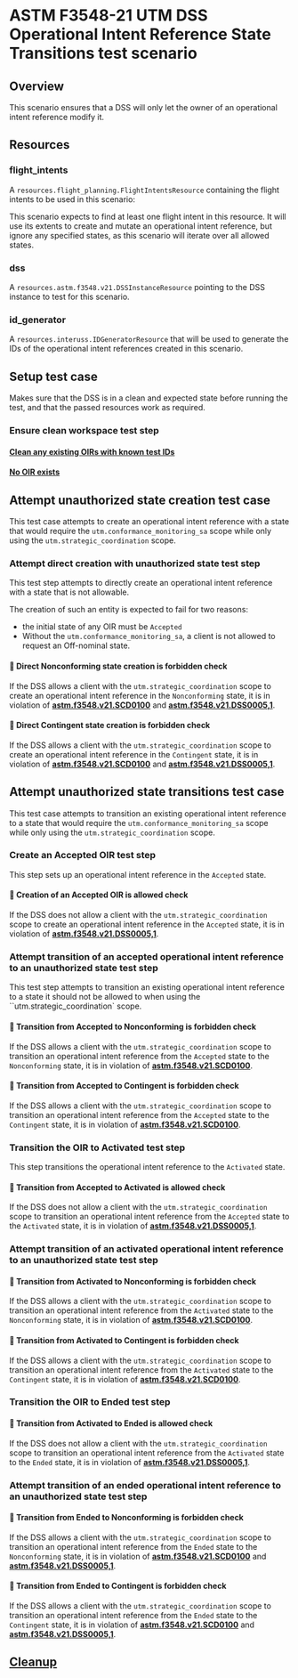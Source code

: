 # ASTM F3548-21 UTM DSS Operational Intent Reference State Transitions test scenario

## Overview

This scenario ensures that a DSS will only let the owner of an operational intent reference modify it.

## Resources

### flight_intents

A `resources.flight_planning.FlightIntentsResource` containing the flight intents to be used in this scenario:

This scenario expects to find at least one flight intent in this resource. It will use its extents to create and mutate an operational intent reference,
but ignore any specified states, as this scenario will iterate over all allowed states.

### dss

A `resources.astm.f3548.v21.DSSInstanceResource` pointing to the DSS instance to test for this scenario.

### id_generator

A `resources.interuss.IDGeneratorResource` that will be used to generate the IDs of the operational intent references created in this scenario.

## Setup test case

Makes sure that the DSS is in a clean and expected state before running the test, and that the passed resources work as required.

### Ensure clean workspace test step

#### [Clean any existing OIRs with known test IDs](clean_workspace_op_intents.md)

#### [No OIR exists](fragments/oir/cleanup_required.md)

## Attempt unauthorized state creation test case

This test case attempts to create an operational intent reference with a state that would require the `utm.conformance_monitoring_sa` scope while only using
the `utm.strategic_coordination` scope.

### Attempt direct creation with unauthorized state test step

This test step attempts to directly create an operational intent reference with a state that is not allowable.

The creation of such an entity is expected to fail for two reasons:

 - the initial state of any OIR must be `Accepted`
 - Without the `utm.conformance_monitoring_sa`, a client is not allowed to request an Off-nominal state.

#### 🛑 Direct Nonconforming state creation is forbidden check

If the DSS allows a client with the `utm.strategic_coordination` scope to create an operational intent reference in the `Nonconforming` state,
it is in violation of **[astm.f3548.v21.SCD0100](../../../../requirements/astm/f3548/v21.md)** and **[astm.f3548.v21.DSS0005,1](../../../../requirements/astm/f3548/v21.md)**.

#### 🛑 Direct Contingent state creation is forbidden check

If the DSS allows a client with the `utm.strategic_coordination` scope to create an operational intent reference in the `Contingent` state,
it is in violation of **[astm.f3548.v21.SCD0100](../../../../requirements/astm/f3548/v21.md)** and **[astm.f3548.v21.DSS0005,1](../../../../requirements/astm/f3548/v21.md)**.

## Attempt unauthorized state transitions test case

This test case attempts to transition an existing operational intent reference to a state that would require the `utm.conformance_monitoring_sa` scope while only using
the `utm.strategic_coordination` scope.

### Create an Accepted OIR test step

This step sets up an operational intent reference in the `Accepted` state.

#### 🛑 Creation of an Accepted OIR is allowed check

If the DSS does not allow a client with the `utm.strategic_coordination` scope to create an operational intent reference in the `Accepted` state,
it is in violation of **[astm.f3548.v21.DSS0005,1](../../../../requirements/astm/f3548/v21.md)**.

### Attempt transition of an accepted operational intent reference to an unauthorized state test step

This test step attempts to transition an existing operational intent reference to a state it should not be allowed to when using the ``utm.strategic_coordination` scope.

#### 🛑 Transition from Accepted to Nonconforming is forbidden check

If the DSS allows a client with the `utm.strategic_coordination` scope to transition an operational intent reference from the `Accepted` state to the `Nonconforming` state,
it is in violation of **[astm.f3548.v21.SCD0100](../../../../requirements/astm/f3548/v21.md)**.

#### 🛑 Transition from Accepted to Contingent is forbidden check

If the DSS allows a client with the `utm.strategic_coordination` scope to transition an operational intent reference from the `Accepted` state to the `Contingent` state,
it is in violation of **[astm.f3548.v21.SCD0100](../../../../requirements/astm/f3548/v21.md)**.

### Transition the OIR to Activated test step

This step transitions the operational intent reference to the `Activated` state.

#### 🛑 Transition from Accepted to Activated is allowed check

If the DSS does not allow a client with the `utm.strategic_coordination` scope to transition an operational intent reference from the `Accepted` state to the `Activated` state,
it is in violation of **[astm.f3548.v21.DSS0005,1](../../../../requirements/astm/f3548/v21.md)**.

### Attempt transition of an activated operational intent reference to an unauthorized state test step

#### 🛑 Transition from Activated to Nonconforming is forbidden check

If the DSS allows a client with the `utm.strategic_coordination` scope to transition an operational intent reference from the `Activated` state to the `Nonconforming` state,
it is in violation of **[astm.f3548.v21.SCD0100](../../../../requirements/astm/f3548/v21.md)**.

#### 🛑 Transition from Activated to Contingent is forbidden check

If the DSS allows a client with the `utm.strategic_coordination` scope to transition an operational intent reference from the `Activated` state to the `Contingent` state,
it is in violation of **[astm.f3548.v21.SCD0100](../../../../requirements/astm/f3548/v21.md)**.

### Transition the OIR to Ended test step

#### 🛑 Transition from Activated to Ended is allowed check

If the DSS does not allow a client with the `utm.strategic_coordination` scope to transition an operational intent reference from the `Activated` state to the `Ended` state,
it is in violation of **[astm.f3548.v21.DSS0005,1](../../../../requirements/astm/f3548/v21.md)**.

### Attempt transition of an ended operational intent reference to an unauthorized state test step

#### 🛑 Transition from Ended to Nonconforming is forbidden check

If the DSS allows a client with the `utm.strategic_coordination` scope to transition an operational intent reference from the `Ended` state to the `Nonconforming` state,
it is in violation of **[astm.f3548.v21.SCD0100](../../../../requirements/astm/f3548/v21.md)** and **[astm.f3548.v21.DSS0005,1](../../../../requirements/astm/f3548/v21.md)**.

#### 🛑 Transition from Ended to Contingent is forbidden check

If the DSS allows a client with the `utm.strategic_coordination` scope to transition an operational intent reference from the `Ended` state to the `Contingent` state,
it is in violation of **[astm.f3548.v21.SCD0100](../../../../requirements/astm/f3548/v21.md)** and **[astm.f3548.v21.DSS0005,1](../../../../requirements/astm/f3548/v21.md)**.


## [Cleanup](clean_workspace_op_intents.md)
